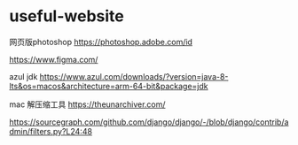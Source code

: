 # useful-website

网页版photoshop https://photoshop.adobe.com/id   

https://www.figma.com/    

azul jdk
https://www.azul.com/downloads/?version=java-8-lts&os=macos&architecture=arm-64-bit&package=jdk  

mac 解压缩工具
https://theunarchiver.com/    

https://sourcegraph.com/github.com/django/django/-/blob/django/contrib/admin/filters.py?L24:48
